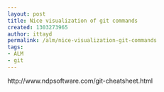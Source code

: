 ```yaml
---
layout: post
title: Nice visualization of git commands
created: 1303273965
author: ittayd
permalink: /alm/nice-visualization-git-commands
tags:
- ALM
- git
---
```

<p>http://www.ndpsoftware.com/git-cheatsheet.html</p>
